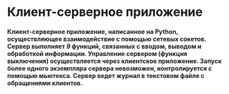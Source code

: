 # Клиент-серверное приложение 
#### Клиент-серверное приложение, написанное на **Python**, осуществляющее взаимодействие с помощью сетевых сокетов. Сервер выполняет *9* функций, связанных с вводом, выводом и обработкой информации. Управление сервером (функция выключения) осуществляется через клиентское приложение. Запуск более одного экземпляра сервера невозможен, контролируется с помощью мьютекса. Сервер ведет журнал в текстовом файле с обращениями клиентов. 
